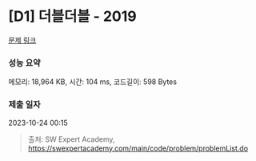 # [D1] 더블더블 - 2019 

[문제 링크](https://swexpertacademy.com/main/code/problem/problemDetail.do?contestProbId=AV5QDEX6AqwDFAUq) 

### 성능 요약

메모리: 18,964 KB, 시간: 104 ms, 코드길이: 598 Bytes

### 제출 일자

2023-10-24 00:15



> 출처: SW Expert Academy, https://swexpertacademy.com/main/code/problem/problemList.do